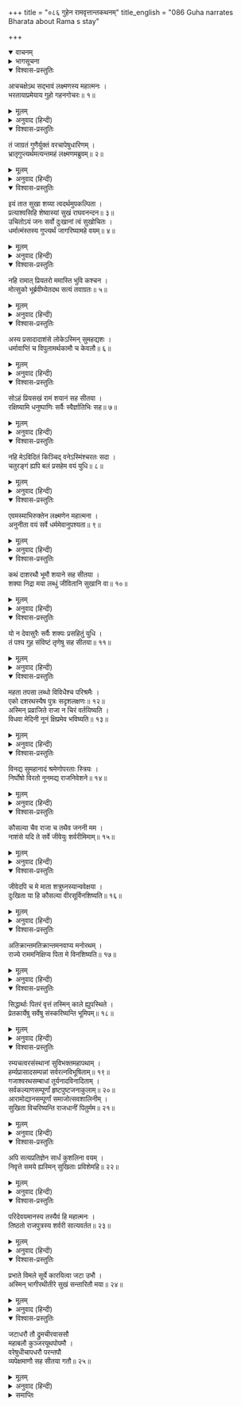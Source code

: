 +++
title = "०८६ गुहेन रामवृत्तान्तकथनम्"
title_english = "086 Guha narrates Bharata about Rama s stay"

+++
<details open><summary>वाचनम्</summary>
<div caption="श्रीराम-हरिसीताराममूर्ति-घनपाठिभ्यां वचनम्" class="audioEmbed" src="https://archive.org/download/Ramayana-recitation-Sriram-harisItArAmamUrti-Ghanapaati-v2/Kanda_2/Kanda_2_AYK-086-Guhena_Rama_Vruththantha_Kathanam.mp3"></div>
</details>

<details><summary>भागसूचना</summary>

86. निषादराज गुहके द्वारा लक्ष्मणके सद्भाव और विलापका वर्णन
</details>

<details open><summary>विश्वास-प्रस्तुतिः</summary>

आचचक्षेऽथ सद्भावं लक्ष्मणस्य महात्मनः ।  
भरतायाप्रमेयाय गुहो गहनगोचरः॥ १॥
</details>

<details><summary>मूलम्</summary>

आचचक्षेऽथ सद्भावं लक्ष्मणस्य महात्मनः ।  
भरतायाप्रमेयाय गुहो गहनगोचरः॥ १॥
</details>

<details><summary>अनुवाद (हिन्दी)</summary>

वनचारी गुहने अप्रमेय शक्तिशाली भरतसे महात्मा लक्ष्मणके सद्भावका इस प्रकार वर्णन किया—॥ १॥
</details>

<details open><summary>विश्वास-प्रस्तुतिः</summary>

तं जाग्रतं गुणैर्युक्तं वरचापेषुधारिणम् ।  
भ्रातृगुप्त्यर्थमत्यन्तमहं लक्ष्मणमब्रुवम्॥ २॥
</details>

<details><summary>मूलम्</summary>

तं जाग्रतं गुणैर्युक्तं वरचापेषुधारिणम् ।  
भ्रातृगुप्त्यर्थमत्यन्तमहं लक्ष्मणमब्रुवम्॥ २॥
</details>

<details><summary>अनुवाद (हिन्दी)</summary>

‘लक्ष्मण अपने भाईकी रक्षाके लिये श्रेष्ठ धनुष और बाण धारण किये अधिक कालतक जागते रहे । उस समय उन सद्‍गुणशाली लक्ष्मणसे मैंने इस प्रकार कहा—॥ २॥
</details>

<details open><summary>विश्वास-प्रस्तुतिः</summary>

इयं तात सुखा शय्या त्वदर्थमुपकल्पिता ।  
प्रत्याश्वसिहि शेष्वास्यां सुखं राघवनन्दन॥ ३॥  
उचितोऽयं जनः सर्वो दुःखानां त्वं सुखोचितः ।  
धर्मात्मंस्तस्य गुप्त्यर्थं जागरिष्यामहे वयम्॥ ४॥
</details>

<details><summary>मूलम्</summary>

इयं तात सुखा शय्या त्वदर्थमुपकल्पिता ।  
प्रत्याश्वसिहि शेष्वास्यां सुखं राघवनन्दन॥ ३॥  
उचितोऽयं जनः सर्वो दुःखानां त्वं सुखोचितः ।  
धर्मात्मंस्तस्य गुप्त्यर्थं जागरिष्यामहे वयम्॥ ४॥
</details>

<details><summary>अनुवाद (हिन्दी)</summary>

‘तात रघुकुलनन्दन! मैंने तुम्हारे लिये यह सुखदायिनी शय्या तैयार की है । तुम इसपर सुखपूर्वक सोओ और भलीभाँति विश्राम करो । यह (मैं) सेवक तथा इसके साथके सब लोग वनवासी होनेके कारण दुःख सहन करनेके योग्य हैं (क्योंकि हम सबको कष्ट सहनेका अभ्यास है); परंतु तुम सुखमें ही पले होनेके कारण उसीके योग्य हो । धर्मात्मन्! हमलोग श्रीरामचन्द्रजीकी रक्षाके लिये रातभर जागते रहेंगे॥ ३-४॥
</details>

<details open><summary>विश्वास-प्रस्तुतिः</summary>

नहि रामात् प्रियतरो ममास्ति भुवि कश्चन ।  
मोत्सुको भूर्ब्रवीम्येतदथ सत्यं तवाग्रतः॥ ५॥
</details>

<details><summary>मूलम्</summary>

नहि रामात् प्रियतरो ममास्ति भुवि कश्चन ।  
मोत्सुको भूर्ब्रवीम्येतदथ सत्यं तवाग्रतः॥ ५॥
</details>

<details><summary>अनुवाद (हिन्दी)</summary>

‘मैं तुम्हारे सामने सत्य कहता हूँ कि इस भूमण्डलमें मुझे श्रीरामसे बढ़कर प्रिय दूसरा कोई नहीं है; अतः तुम इनकी रक्षाके लिये उत्सुक न होओ॥  ५॥
</details>

<details open><summary>विश्वास-प्रस्तुतिः</summary>

अस्य प्रसादादाशंसे लोकेऽस्मिन् सुमहद्यशः ।  
धर्मावाप्तिं च विपुलामर्थकामौ च केवलौ॥ ६॥
</details>

<details><summary>मूलम्</summary>

अस्य प्रसादादाशंसे लोकेऽस्मिन् सुमहद्यशः ।  
धर्मावाप्तिं च विपुलामर्थकामौ च केवलौ॥ ६॥
</details>

<details><summary>अनुवाद (हिन्दी)</summary>

‘इन श्रीरघुनाथजीके प्रसादसे ही मैं इस लोकमें महान् यश, प्रचुर धर्मलाभ तथा विशुद्ध अर्थ एवं भोग्य वस्तु पानेकी आशा करता हूँ॥ ६॥
</details>

<details open><summary>विश्वास-प्रस्तुतिः</summary>

सोऽहं प्रियसखं रामं शयानं सह सीतया ।  
रक्षिष्यामि धनुष्पाणिः सर्वैः स्वैर्ज्ञातिभिः सह॥ ७॥
</details>

<details><summary>मूलम्</summary>

सोऽहं प्रियसखं रामं शयानं सह सीतया ।  
रक्षिष्यामि धनुष्पाणिः सर्वैः स्वैर्ज्ञातिभिः सह॥ ७॥
</details>

<details><summary>अनुवाद (हिन्दी)</summary>

‘अतः मैं अपने समस्त बन्धु-बान्धवोंके साथ हाथमें धनुष लेकर सीताके साथ सोये प्रिय सखा श्रीरामकी (सब प्रकारसे) रक्षा करूँगा॥ ७॥
</details>

<details open><summary>विश्वास-प्रस्तुतिः</summary>

नहि मेऽविदितं किञ्चिद् वनेऽस्मिंश्चरतः सदा ।  
चतुरङ्गं ह्यपि बलं प्रसहेम वयं युधि॥ ८॥
</details>

<details><summary>मूलम्</summary>

नहि मेऽविदितं किञ्चिद् वनेऽस्मिंश्चरतः सदा ।  
चतुरङ्गं ह्यपि बलं प्रसहेम वयं युधि॥ ८॥
</details>

<details><summary>अनुवाद (हिन्दी)</summary>

‘इस वनमें सदा विचरते रहनेके कारण मुझसे यहाँकी कोई बात छिपी नहीं है । हमलोग यहाँ युद्धमें शत्रुकी चतुरङ्गिणी सेनाका भी अच्छी तरह सामना कर सकते हैं’॥ ८॥
</details>

<details open><summary>विश्वास-प्रस्तुतिः</summary>

एवमस्माभिरुक्तेन लक्ष्मणेन महात्मना ।  
अनुनीता वयं सर्वे धर्ममेवानुपश्यता॥ ९॥
</details>

<details><summary>मूलम्</summary>

एवमस्माभिरुक्तेन लक्ष्मणेन महात्मना ।  
अनुनीता वयं सर्वे धर्ममेवानुपश्यता॥ ९॥
</details>

<details><summary>अनुवाद (हिन्दी)</summary>

‘हमारे इस प्रकार कहनेपर धर्मपर ही दृष्टि रखनेवाले महात्मा लक्ष्मणने हम सब लोगोंसे अनुनयपूर्वक कहा—॥ ९॥
</details>

<details open><summary>विश्वास-प्रस्तुतिः</summary>

कथं दाशरथौ भूमौ शयाने सह सीतया ।  
शक्या निद्रा मया लब्धुं जीवितानि सुखानि वा॥ १०॥
</details>

<details><summary>मूलम्</summary>

कथं दाशरथौ भूमौ शयाने सह सीतया ।  
शक्या निद्रा मया लब्धुं जीवितानि सुखानि वा॥ १०॥
</details>

<details><summary>अनुवाद (हिन्दी)</summary>

‘निषादराज! जब दशरथनन्दन श्रीराम देवी सीताके साथ भूमिपर शयन कर रहे हैं, तब मेरे लिये उत्तम शय्यापर सोकर नींद लेना, जीवन-धारणके लिये स्वादिष्ट अन्न खाना अथवा दूसरे-दूसरे सुखोंको भोगना कैसे सम्भव हो सकता है?॥ १०॥
</details>

<details open><summary>विश्वास-प्रस्तुतिः</summary>

यो न देवासुरैः सर्वैः शक्यः प्रसहितुं युधि ।  
तं पश्य गुह संविष्टं तृणेषु सह सीतया॥ ११॥
</details>

<details><summary>मूलम्</summary>

यो न देवासुरैः सर्वैः शक्यः प्रसहितुं युधि ।  
तं पश्य गुह संविष्टं तृणेषु सह सीतया॥ ११॥
</details>

<details><summary>अनुवाद (हिन्दी)</summary>

‘गुह! देखो, सम्पूर्ण देवता और असुर मिलकर भी युद्धमें जिनके वेगको नहीं सह सकते, वे ही श्रीराम इस समय सीताके साथ तिनकोंपर सो रहे हैं॥ ११॥
</details>

<details open><summary>विश्वास-प्रस्तुतिः</summary>

महता तपसा लब्धो विविधैश्च परिश्रमैः ।  
एको दशरथस्यैष पुत्रः सदृशलक्षणः॥ १२॥  
अस्मिन् प्रव्राजिते राजा न चिरं वर्तयिष्यति ।  
विधवा मेदिनी नूनं क्षिप्रमेव भविष्यति॥ १३॥
</details>

<details><summary>मूलम्</summary>

महता तपसा लब्धो विविधैश्च परिश्रमैः ।  
एको दशरथस्यैष पुत्रः सदृशलक्षणः॥ १२॥  
अस्मिन् प्रव्राजिते राजा न चिरं वर्तयिष्यति ।  
विधवा मेदिनी नूनं क्षिप्रमेव भविष्यति॥ १३॥
</details>

<details><summary>अनुवाद (हिन्दी)</summary>

‘महान् तप और नाना प्रकारके परिश्रमसाध्य उपायोंद्वारा जो यह महाराज दशरथको अपने समान उत्तम लक्षणोंसे युक्त ज्येष्ठ पुत्रके रूपमें प्राप्त हुए हैं, उन्हीं इन श्रीरामके वनमें आ जानेसे राजा दशरथ अधिक कालतक जीवित नहीं रह सकेंगे । जान पड़ता है निश्चय ही यह पृथ्वी अब शीघ्र विधवा हो जायगी॥ १२-१३॥
</details>

<details open><summary>विश्वास-प्रस्तुतिः</summary>

विनद्य सुमहानादं श्रमेणोपरताः स्त्रियः ।  
निर्घोषो विरतो नूनमद्य राजनिवेशने॥ १४॥
</details>

<details><summary>मूलम्</summary>

विनद्य सुमहानादं श्रमेणोपरताः स्त्रियः ।  
निर्घोषो विरतो नूनमद्य राजनिवेशने॥ १४॥
</details>

<details><summary>अनुवाद (हिन्दी)</summary>

‘अवश्य ही अब रनिवासकी स्त्रियाँ बड़े जोरसे आर्तनाद करके अधिक श्रमके कारण अब चुप हो गयी होंगी और राजमहलका वह हाहाकार इस समय शान्त हो गया होगा॥ १४॥
</details>

<details open><summary>विश्वास-प्रस्तुतिः</summary>

कौसल्या चैव राजा च तथैव जननी मम ।  
नाशंसे यदि ते सर्वे जीवेयुः शर्वरीमिमाम्॥ १५॥
</details>

<details><summary>मूलम्</summary>

कौसल्या चैव राजा च तथैव जननी मम ।  
नाशंसे यदि ते सर्वे जीवेयुः शर्वरीमिमाम्॥ १५॥
</details>

<details><summary>अनुवाद (हिन्दी)</summary>

‘महारानी कौसल्या, राजा दशरथ तथा मेरी माता सुमित्रा—ये सब लोग आजकी इस राततक जीवित रह सकेंगे या नहीं; यह मैं नहीं कह सकता॥ १५॥
</details>

<details open><summary>विश्वास-प्रस्तुतिः</summary>

जीवेदपि च मे माता शत्रुघ्नस्यान्ववेक्षया ।  
दुःखिता या हि कौसल्या वीरसूर्विनशिष्यति॥ १६॥
</details>

<details><summary>मूलम्</summary>

जीवेदपि च मे माता शत्रुघ्नस्यान्ववेक्षया ।  
दुःखिता या हि कौसल्या वीरसूर्विनशिष्यति॥ १६॥
</details>

<details><summary>अनुवाद (हिन्दी)</summary>

‘शत्रुघ्नकी बाट देखनेके कारण सम्भव है, मेरी माता सुमित्रा जीवित रह जायँ; परंतु पुत्रके विरहसे दुःखमें डूबी हुई वीर-जननी कौसल्या अवश्य नष्ट हो जायँगी॥ १६॥
</details>

<details open><summary>विश्वास-प्रस्तुतिः</summary>

अतिक्रान्तमतिक्रान्तमनवाप्य मनोरथम् ।  
राज्ये राममनिक्षिप्य पिता मे विनशिष्यति॥ १७॥
</details>

<details><summary>मूलम्</summary>

अतिक्रान्तमतिक्रान्तमनवाप्य मनोरथम् ।  
राज्ये राममनिक्षिप्य पिता मे विनशिष्यति॥ १७॥
</details>

<details><summary>अनुवाद (हिन्दी)</summary>

‘(महाराजकी इच्छा थी कि श्रीरामको राज्यपर अभिषिक्त करूँ) अपने उस मनोरथको न पाकर श्रीरामको राज्यपर स्थापित किये बिना ही ‘हाय! मेरा सब कुछ नष्ट हो गया! नष्ट हो गया!!’ ऐसा कहते हुए मेरे पिताजी अपने प्राणोंका परित्याग कर देंगे॥ १७॥
</details>

<details open><summary>विश्वास-प्रस्तुतिः</summary>

सिद्धार्थाः पितरं वृत्तं तस्मिन् काले ह्युपस्थिते ।  
प्रेतकार्येषु सर्वेषु संस्करिष्यन्ति भूमिपम्॥ १८॥
</details>

<details><summary>मूलम्</summary>

सिद्धार्थाः पितरं वृत्तं तस्मिन् काले ह्युपस्थिते ।  
प्रेतकार्येषु सर्वेषु संस्करिष्यन्ति भूमिपम्॥ १८॥
</details>

<details><summary>अनुवाद (हिन्दी)</summary>

‘उनकी उस मृत्युका समय उपस्थित होनेपर जो लोग वहाँ रहेंगे और मेरे मरे हुए पिता महाराज दशरथका सभी प्रेतकार्योंमें संस्कार करेंगे, वे ही सफलमनोरथ और भाग्यशाली हैं॥ १८॥
</details>

<details open><summary>विश्वास-प्रस्तुतिः</summary>

रम्यचत्वरसंस्थानां सुविभक्तमहापथाम् ।  
हर्म्यप्रासादसम्पन्नां सर्वरत्नविभूषिताम्॥ १९॥  
गजाश्वरथसम्बाधां तूर्यनादविनादिताम् ।  
सर्वकल्याणसम्पूर्णां हृष्टपुष्टजनाकुलाम्॥ २०॥  
आरामोद्यानसम्पूर्णां समाजोत्सवशालिनीम् ।  
सुखिता विचरिष्यन्ति राजधानीं पितुर्मम॥ २१॥
</details>

<details><summary>मूलम्</summary>

रम्यचत्वरसंस्थानां सुविभक्तमहापथाम् ।  
हर्म्यप्रासादसम्पन्नां सर्वरत्नविभूषिताम्॥ १९॥  
गजाश्वरथसम्बाधां तूर्यनादविनादिताम् ।  
सर्वकल्याणसम्पूर्णां हृष्टपुष्टजनाकुलाम्॥ २०॥  
आरामोद्यानसम्पूर्णां समाजोत्सवशालिनीम् ।  
सुखिता विचरिष्यन्ति राजधानीं पितुर्मम॥ २१॥
</details>

<details><summary>अनुवाद (हिन्दी)</summary>

‘(यदि पिताजी जीवित रहे तो) रमणीय चबूतरों और चौराहोंके सुन्दर स्थानोंसे युक्त, पृथक्-पृथक् बने हुए विशाल राजमार्गोंसे अलंकृत, धनिकोंकी अट्टालिकाओं और देवमन्दिरों एवं राजभवनोंसे सम्पन्न, सब प्रकारके रत्नोंसे विभूषित, हाथियों, घोड़ों और रथोंके आवागमनसे भरी हुई, विविध वाद्योंकी ध्वनियोंसे निनादित, समस्त कल्याणकारी वस्तुओंसे भरपूर, हृष्ट-पुष्ट मनुष्योंसे व्याप्त, पुष्पवाटिकाओं और उद्यानोंसे परिपूर्ण तथा सामाजिक उत्सवोंसे सुशोभित हुई मेरे पिताकी राजधानी अयोध्यापुरीमें जो लोग विचरेंगे, वास्तवमें वे ही सुखी हैं॥ १९—२१॥
</details>

<details open><summary>विश्वास-प्रस्तुतिः</summary>

अपि सत्यप्रतिज्ञेन सार्धं कुशलिना वयम् ।  
निवृत्ते समये ह्यस्मिन् सुखिताः प्रविशेमहि॥ २२॥
</details>

<details><summary>मूलम्</summary>

अपि सत्यप्रतिज्ञेन सार्धं कुशलिना वयम् ।  
निवृत्ते समये ह्यस्मिन् सुखिताः प्रविशेमहि॥ २२॥
</details>

<details><summary>अनुवाद (हिन्दी)</summary>

‘क्या वनवासकी इस अवधिके समाप्त होनेपर सकुशल लौटे हुए सत्यप्रतिज्ञ श्रीरामके साथ हमलोग अयोध्यापुरीमें प्रवेश कर सकेंगे’॥ २२॥
</details>

<details open><summary>विश्वास-प्रस्तुतिः</summary>

परिदेवयमानस्य तस्यैवं हि महात्मनः ।  
तिष्ठतो राजपुत्रस्य शर्वरी सात्यवर्तत॥ २३॥
</details>

<details><summary>मूलम्</summary>

परिदेवयमानस्य तस्यैवं हि महात्मनः ।  
तिष्ठतो राजपुत्रस्य शर्वरी सात्यवर्तत॥ २३॥
</details>

<details><summary>अनुवाद (हिन्दी)</summary>

‘इस प्रकार विलाप करते हुए महामनस्वी राजकुमार लक्ष्मणकी वह सारी रात जागते ही बीती॥ २३॥
</details>

<details open><summary>विश्वास-प्रस्तुतिः</summary>

प्रभाते विमले सूर्ये कारयित्वा जटा उभौ ।  
अस्मिन् भागीरथीतीरे सुखं सन्तारितौ मया॥ २४॥
</details>

<details><summary>मूलम्</summary>

प्रभाते विमले सूर्ये कारयित्वा जटा उभौ ।  
अस्मिन् भागीरथीतीरे सुखं सन्तारितौ मया॥ २४॥
</details>

<details><summary>अनुवाद (हिन्दी)</summary>

‘प्रातःकाल निर्मल सूर्योदय होनेपर मैंने भागीरथीके तटपर (वटके दूधसे) उन दोनोंके केशोंको जटाका रूप दिलवाया और उन्हें सुखपूर्वक पार उतारा॥ २४॥
</details>

<details open><summary>विश्वास-प्रस्तुतिः</summary>

जटाधरौ तौ द्रुमचीरवाससौ  
महाबलौ कुञ्जरयूथपोपमौ ।  
वरेषुधीचापधरौ परन्तपौ  
व्यपेक्षमाणौ सह सीतया गतौ॥ २५॥
</details>

<details><summary>मूलम्</summary>

जटाधरौ तौ द्रुमचीरवाससौ  
महाबलौ कुञ्जरयूथपोपमौ ।  
वरेषुधीचापधरौ परन्तपौ  
व्यपेक्षमाणौ सह सीतया गतौ॥ २५॥
</details>

<details><summary>अनुवाद (हिन्दी)</summary>

‘सिरपर जटा धारण करके वल्कल एवं चीर-वस्त्र पहने हुए, महाबली, शत्रुसंतापी श्रीराम और लक्ष्मण दो गजयूथपतियोंके समान शोभा पाते थे । वे सुन्दर तरकस और धनुष धारण किये इधर-उधर देखते हुए सीताके साथ चले गये’॥ २५॥
</details>

<details><summary>समाप्तिः</summary>

इत्यार्षे श्रीमद्रारामायणे वाल्मीकीये आदिकाव्येऽयोध्याकाण्डे षडशीतितमः सर्गः॥ ८६॥  
इस प्रकार श्रीवाल्मीकिनिर्मित आर्षरामायण आदिकाव्यके अयोध्याकाण्डमें छियासीवाँ सर्ग पूरा हुआ॥ ८६॥
</details>

